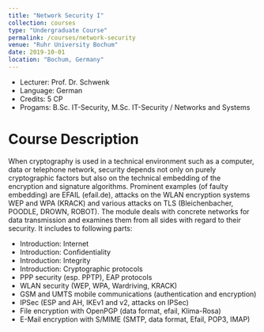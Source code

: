 ```yaml
---
title: "Network Security I"
collection: courses
type: "Undergraduate Course"
permalink: /courses/network-security
venue: "Ruhr University Bochum"
date: 2019-10-01
location: "Bochum, Germany"
---
```


* Lecturer: Prof. Dr. Schwenk
* Language: German
* Credits: 5 CP
* Progams: B.Sc. IT-Security, M.Sc. IT-Security / Networks and Systems


Course Description
======

When cryptography is used in a technical environment such as a computer, data or telephone network, security depends not only on purely cryptographic factors but also on the technical embedding of the encryption and signature algorithms.
Prominent examples (of faulty embedding) are EFAIL (efail.de), attacks on the WLAN encryption systems WEP and WPA (KRACK) and various attacks on TLS (Bleichenbacher, POODLE, DROWN, ROBOT). 
The module deals with concrete networks for data transmission and examines them from all sides with regard to their security.
It includes to following parts:

* Introduction: Internet
* Introduction: Confidentiality
* Introduction: Integrity
* Introduction: Cryptographic protocols
* PPP security (esp. PPTP), EAP protocols
* WLAN security (WEP, WPA, Wardriving, KRACK)
* GSM and UMTS mobile communications (authentication and encryption)
* IPSec (ESP and AH, IKEv1 and v2, attacks on IPSec)
* File encryption with OpenPGP (data format, efail, Klima-Rosa)
* E-Mail encryption with S/MIME (SMTP, data format, Efail, POP3, IMAP)
